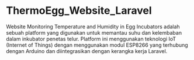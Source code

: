 # ThermoEgg_Website_Laravel
Website Monitoring Temperature and Humidity in Egg Incubators adalah sebuah platform yang digunakan untuk memantau suhu dan kelembaban dalam inkubator penetas telur. Platform ini menggunakan teknologi IoT (Internet of Things) dengan menggunakan modul ESP8266 yang terhubung dengan Arduino dan diintegrasikan dengan kerangka kerja Laravel.
